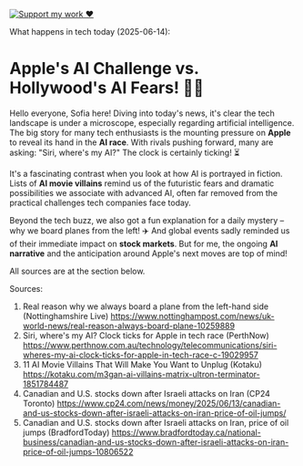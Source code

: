 [![Support my work ❤️](https://img.shields.io/badge/Support%20my%20work%20❤️-orange?style=for-the-badge&logo=patreon&logoColor=white)](https://www.patreon.com/c/orobocigano)

What happens in tech today (2025-06-14):

# Apple's AI Challenge vs. Hollywood's AI Fears! 🍎🤖

Hello everyone, Sofia here! Diving into today's news, it's clear the tech landscape is under a microscope, especially regarding artificial intelligence. The big story for many tech enthusiasts is the mounting pressure on **Apple** to reveal its hand in the **AI race**. With rivals pushing forward, many are asking: "Siri, where's my AI?" The clock is certainly ticking! ⏳

It's a fascinating contrast when you look at how AI is portrayed in fiction. Lists of **AI movie villains** remind us of the futuristic fears and dramatic possibilities we associate with advanced AI, often far removed from the practical challenges tech companies face today.

Beyond the tech buzz, we also got a fun explanation for a daily mystery – why we board planes from the left! ✈️ And global events sadly reminded us of their immediate impact on **stock markets**. But for me, the ongoing **AI narrative** and the anticipation around Apple's next moves are top of mind!

All sources are at the section below.

Sources:
1. Real reason why we always board a plane from the left-hand side (Nottinghamshire Live)
   https://www.nottinghampost.com/news/uk-world-news/real-reason-always-board-plane-10259889
2. Siri, where's my AI? Clock ticks for Apple in tech race (PerthNow)
   https://www.perthnow.com.au/technology/telecommunications/siri-wheres-my-ai-clock-ticks-for-apple-in-tech-race-c-19029957
3. 11 AI Movie Villains That Will Make You Want to Unplug (Kotaku)
   https://kotaku.com/m3gan-ai-villains-matrix-ultron-terminator-1851784487
4. Canadian and U.S. stocks down after Israeli attacks on Iran (CP24 Toronto)
   https://www.cp24.com/news/money/2025/06/13/canadian-and-us-stocks-down-after-israeli-attacks-on-iran-price-of-oil-jumps/
5. Canadian and U.S. stocks down after Israeli attacks on Iran, price of oil jumps (BradfordToday)
   https://www.bradfordtoday.ca/national-business/canadian-and-us-stocks-down-after-israeli-attacks-on-iran-price-of-oil-jumps-10806522